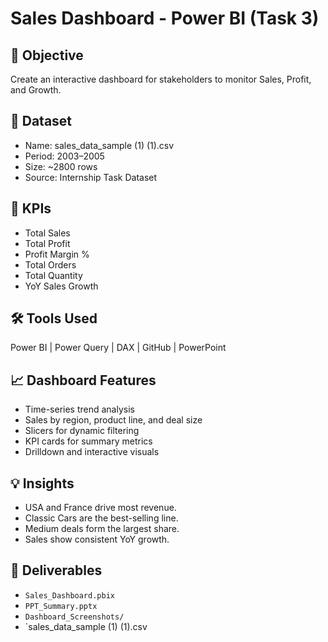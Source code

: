 # Sales Dashboard - Power BI (Task 3)

## 🎯 Objective
Create an interactive dashboard for stakeholders to monitor Sales, Profit, and Growth.

## 🧩 Dataset
- Name: sales_data_sample (1) (1).csv
- Period: 2003–2005
- Size: ~2800 rows
- Source: Internship Task Dataset

## 🧮 KPIs
- Total Sales
- Total Profit
- Profit Margin %
- Total Orders
- Total Quantity
- YoY Sales Growth

## 🛠️ Tools Used
Power BI | Power Query | DAX | GitHub | PowerPoint

## 📈 Dashboard Features
- Time-series trend analysis
- Sales by region, product line, and deal size
- Slicers for dynamic filtering
- KPI cards for summary metrics
- Drilldown and interactive visuals

## 💡 Insights
- USA and France drive most revenue.
- Classic Cars are the best-selling line.
- Medium deals form the largest share.
- Sales show consistent YoY growth.

## 📸 Deliverables
- `Sales_Dashboard.pbix`
- `PPT_Summary.pptx`
- `Dashboard_Screenshots/`
- `sales_data_sample (1) (1).csv
